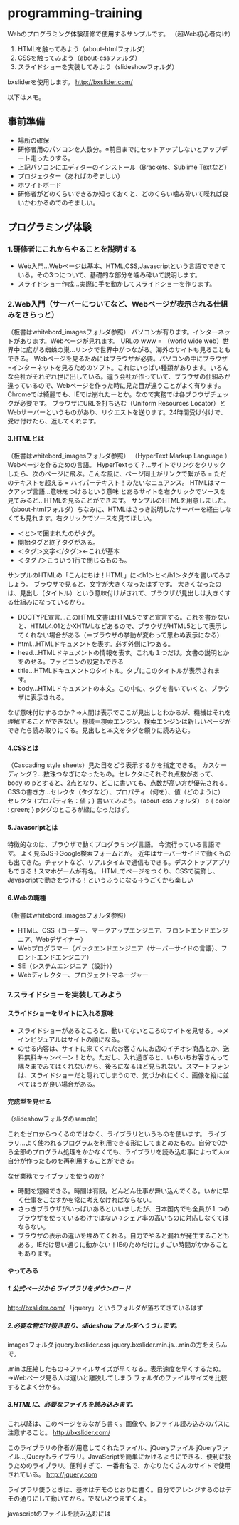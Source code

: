 # programming-training
Webのプログラミング体験研修で使用するサンプルです。
（超Web初心者向け）

1. HTMLを触ってみよう（about-htmlフォルダ）
2. CSSを触ってみよう（about-cssフォルダ）
3. スライドショーを実装してみよう（slideshowフォルダ）

bxsliderを使用します。
http://bxslider.com/



以下はメモ。



## 事前準備
- 場所の確保
- 研修者用のパソコンを人数分。※前日までにセットアップしないとアップデート走ったりする。
- 上記パソコンにエディターのインストール（Brackets、Sublime Textなど）
- プロジェクター（あればのぞましい）
- ホワイトボード
- 研修者がどのくらいできるか知っておくと、どのくらい噛み砕いて喋れば良いかわかるのでのぞましい。

## プログラミング体験

### 1.研修者にこれからやることを説明する

- Web入門...Webページは基本、HTML,CSS,Javascriptという言語でできている。その3つについて、基礎的な部分を噛み砕いて説明します。
- スライドショー作成...実際に手を動かしてスライドショーを作ります。

### 2.Web入門（サーバーについてなど、Webページが表示される仕組みをさらっと）
（板書はwhitebord_imagesフォルダ参照）
パソコンが有ります。インターネットがあります。Webページが見れます。
URLの www = （world wide web）世界中に広がる蜘蛛の巣...リンクで世界中がつながる。海外のサイトも見ることもできる。
Webページを見るためにはブラウザが必要。パソコンの中にブラウザ=インターネットを見るためのソフト。これはいっぱい種類があります。いろんな会社がそれぞれ世に出している。違う会社が作っていて、ブラウザの仕組みが違っているので、Webページを作った時に見た目が違うことがよく有ります。Chromeでは綺麗でも、IEでは崩れたーとか。なので実務では各ブラウザチェックが必要です。
ブラウザにURLを打ち込む（Uniform Resources Locator）とWebサーバーというものがあり、リクエストを送ります。24時間受け付けで、受け付けたら、返してくれます。

#### 3.HTMLとは
（板書はwhitebord_imagesフォルダ参照）
（HyperText Markup Language ）Webページを作るための言語。
HyperTextって？...サイトでリンクをクリックしたら、次のページに飛ぶ。こんな風に、ページ同士がリンクで繋がる = ただのテキストを超える = ハイパーテキスト！みたいなニュアンス。
HTMLはマークアップ言語...意味をつけるという意味
とあるサイトを右クリックでソースを見てみると...HTMLを見ることができます。
サンプルのHTMLを用意しました。（about-htmlフォルダ）ちなみに、HTMLはさっき説明したサーバーを経由しなくても見れます。右クリックでソースを見てほしい。

- ＜と＞で囲まれたのがタグ。
- 開始タグと終了タグがある。
- ＜タグ＞文字＜/タグ＞←これが基本
- ＜タグ /＞こういう1行で閉じるものも。

サンプルのHTMLの「こんにちは！HTML」に＜h1＞と＜/h1＞タグを書いてみましょう。
ブラウザで見ると、文字が大きくなったはずです。
大きくなったのは、見出し（タイトル）という意味付けがされて、ブラウザが見出しは大きくする仕組みになっているから。

- DOCTYPE宣言...このHTML文書はHTML5ですと宣言する。これを書かないと、HTML4.01とかXHTMLなどあるので、ブラウザがHTML5として表示してくれない場合がある（＝ブラウザの挙動が変わって思わぬ表示になる）
- html...HTMLドキュメントを表す。必ず外側に1つある。
- head...HTMLドキュメントの情報を表す。これも１つだけ。文書の説明とかをのせる。ファビコンの設定もできる
- title...HTMLドキュメントのタイトル。タブにこのタイトルが表示されます。
- body...HTMLドキュメントの本文。この中に、タグを書いていくと、ブラウザに表示される。

なぜ意味付けするのか？→人間は表示でここが見出しとわかるが、機械はそれを理解することができない。機械＝検索エンジン。検索エンジンは新しいページができたら読み取りにくる。見出しと本文をタグを頼りに読み込む。

#### 4.CSSとは
（Cascading style sheets）見た目をどう表示するかを指定できる。
カスケーディング？...数珠つなぎになったもの。セレクタにそれぞれ点数があって、body の pとすると、2点となり、どこに書いても、点数が高い方が優先される。
CSSの書き方...セレクタ（タグなど）、プロパティ（何を）、値（どのように）
セレクタ {プロパティ名：値；}
書いてみよう。（about-cssフォルダ）
p {
color : green;
}
pタグのところが緑になったはず。

#### 5.Javascriptとは
特徴的なのは、ブラウザで動くプログラミング言語。
今流行っている言語です。
よく見るJS→Google検索フォームとか。
近年はサーバーサイドで動くものも出てきた。チャットなど、リアルタイムで通信もできる。デスクトップアプリもできる！スマホゲームが有名。
HTMLでページをつくり、CSSで装飾し、Javascriptで動きをつける！というふうになる→うごくから楽しい

#### 6.Webの職種
（板書はwhitebord_imagesフォルダ参照）
- HTML、CSS（コーダー、マークアップエンジニア、フロントエンドエンジニア、Webデザイナー）
- Webプログラマー（バックエンドエンジニア（サーバーサイドの言語）、フロントエンドエンジニア）
- SE（システムエンジニア（設計））
- Webディレクター、プロジェクトマネージャー

### 7.スライドショーを実装してみよう

#### スライドショーをサイトに入れる意味
- スライドショーがあるところと、動いてないところのサイトを見せる。→メインビジュアルはサイトの顔になる。
- のせる内容は、サイトに来てくれたお客さんにお店のイチオシ商品とか、送料無料キャンペーン！とか。ただし、入れ過ぎると、いちいちお客さんって隅々までみてはくれないから、後ろになるほど見られない。スマートフォンは、スライドショーだと隠れてしまうので、気づかれにくく、画像を縦に並べてほうが良い場合がある。

#### 完成型を見せる
（slideshowフォルダのsample）

これをゼロからつくるのではなく、ライブラリというものを使います。
ライブラリ...よく使われるプログラムを利用できる形にしてまとめたもの。自分で0から全部のプログラム処理をかかなくても、ライブラリを読み込む事によって人or自分が作ったものを再利用することができる。

なぜ業務でライブラリを使うのか?
- 時間を短縮できる。時間は有限。どんどん仕事が舞い込んでくる。いかに早く仕事をこなすかを常に考えなければならない。
- さっきブラウザがいっぱいあるといいましたが、日本国内でも全員が１つのブラウザを使っているわけではない→シェア率の高いものに対応しなくてはならない。
- ブラウザの表示の違いを埋めてくれる。自力でやると漏れが発生することもある。IEだけ思い通りに動かない！IEのためだけにすごい時間がかかることもあります。

#### やってみる
##### 1.公式ページからライブラリをダウンロード
http://bxslider.com/
「jquery」というフォルダが落ちてきているはず

##### 2.必要な物だけ抜き取り、slideshowフォルダへうつします。
imagesフォルダ
jquery.bxslider.css
jquery.bxslider.min.js...minの方をえらんで。

.minは圧縮したもの→ファイルサイズが早くなる。表示速度を早くするため。→Webページ見る人は遅いと離脱してしまう
フォルダのファイルサイズを比較するとよく分かる。

##### 3.HTMLに、必要なファイルを読み込みます。

これ以降は、このページをみながら書く。画像や、jsファイル読み込みのパスに注意すること。
http://bxslider.com/

このライブラリの作者が用意してくれたファイル、jQueryファイル
jQueryファイル...jQueryもライブラリ。JavaScriptを簡単にかけるようにできる、便利に扱うためのライブラリ。便利すぎて、一番有名で、かなりたくさんのサイトで使用されている。
http://jquery.com

ライブラリ使うときは、基本はデモのとおりに書く。自分でアレンジするのはデモの通りにして動いてから。でないとつまずくよ。

javascriptのファイルを読み込むには<script>タグ、CSSは<link>タグを使います。
<script>タグは閉じタグが必要で、<link>タグはスラッシュで閉じるところを間違えないように。
jsはこの順番に読み込まないと動きません！
プログラムは上から実行していく。bxsliderはjqueryを元に作られているので、先にjQueryを読まないと動かない。

##### 4.HTMLに表示する画像を表示する。
HTMLタグ<ul><li><img>タグについて、
<ul><li>は箇条書きリスト
classのところは属性をつけることができる。人間で言うと、血液型はA型ですとか。
classはCSSでよく使います。何箇所も文字色をオレンジにしたい時とか。
今回は、bxsliderのプログラムが動いてほしいところに印を付ける感じ。
表示したら、箇条書きなので、黒丸がつく。

##### 5.スライドショーを発動するスクリプトを書く。
デモの通りにかくが、.on()だけ...などちょっとずつ書くとよい。
$(document).ready(function(){});

jQueryの書き方なんだけど、document...このHTML全体。
HTML全体が読み込まれたら（ready）、functionの処理をしなさい→jqueryはもっと省略できる
$(function(){});
なぜこの1行が必要か？→HTMLが読み込み途中でスクリプトが発動してしまうと...困る
例えば、スクリプトで、この<li>タグを非表示にしなさいというスクリプトを書いたとする。だが、HTMLは読み込み途中で<ul>までしか読み取っていなかった→liがないよ！というエラーになる。

  $('.bxslider')...セレクタ：処理対象となる要素を指定する書き方。$で中に書いたものを探してくれる。ドットはクラス。

.bxSlider()...メソッド:処理
終了はセミコロン。書かなくても1行は終わりとみなしてエラーにはならず動くけど、終わらずに後ろの処理に影響する可能性があるので、必ず書くこと。


## プログラミング体験（時間が余った場合）
ボタンと箇条書きリストをHTMLで組み、CSSでボタンを装飾、隠したり、スライドしたりさせる。

1. HTMLをかく。
<div class="btn">ボタン</div>
<ul class="list">
    <li>りんご</li>
    <li>おれんじ</li>
    <li>さくらんぼ</li>
</ul>
2. ボタンをCSSで装飾する。1つずつ書いていったほうが、変化がわかりやすい。
.btn {
width: 200px;
padding-top:10px;
padding-bottom:10px;
text-align: center;
background-color: black;
color: white;
}
.button:hover {
background-color: blue;
}
3. jQueryで$(function(){});をかく
4. $('.btn').bind('click',  function(){alert('クリック');});をかいて、ボタンが動くか確認
5. リストをいろいろしてみる。
$('.list').hide();
$('.list').slideToggle();
